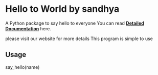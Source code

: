 # Hello to World by sandhya

A Python package to say hello to everyone
You can read **[Detailed Documentation](https://github.com/sandmadh/projectWork)** here.

 please visit our website for more details
This program is simple to use

## Usage

say_hello(name)

